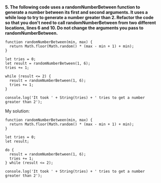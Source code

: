 **5. The following code uses a randomNumberBetween function to generate a number between its first and second arguments. It uses a while loop to try to generate a number greater than 2. Refactor the code so that you don't need to call randomNumberBetween from two different locations, lines 6 and 10. Do not change the arguments you pass to randomNumberBetween.**

```
function randomNumberBetween(min, max) {
  return Math.floor(Math.random() * (max - min + 1) + min);
}

let tries = 0;
let result = randomNumberBetween(1, 6);
tries += 1;

while (result <= 2) {
  result = randomNumberBetween(1, 6);
  tries += 1;
}

console.log('It took ' + String(tries) + ' tries to get a number greater than 2');
```

My solution:

```
function randomNumberBetween(min, max) {
  return Math.floor(Math.random() * (max - min + 1) + min);
}

let tries = 0;
let result;

do {
  result = randomNumberBetween(1, 6);
  tries += 1;
} while (result <= 2);

console.log('It took ' + String(tries) + ' tries to get a number greater than 2');
```

